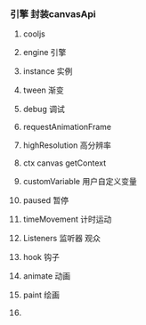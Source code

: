 <!--
 * @Author: liyingg
 * @Date: 2020-06-11 11:55:42
 * @LastEditTime: 2020-06-11 16:52:14
 * @LastEditors: liyingg
 * @Description: 
--> 

### 引擎 封装canvasApi

1. cooljs

2. engine 引擎
3. instance 实例
4. tween 渐变
5. debug 调试
6. requestAnimationFrame
7. highResolution 高分辨率
8. ctx canvas getContext
9. customVariable 用户自定义变量
10. paused 暂停
11. timeMovement 计时运动
12. Listeners 监听器 观众
13. hook 钩子
14. animate 动画
15. paint 绘画
16. 